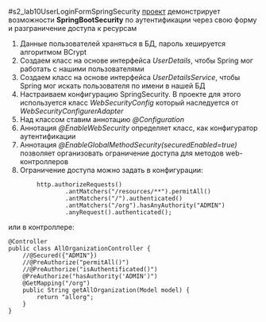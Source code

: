 #s2_lab10UserLoginFormSpringSecurity
[проект](https://github.com/ksenikeev/dis/tree/master/s2_lab10UserLoginFormSpringSecurity) 
демонстрирует возможности __SpringBootSecurity__
по аутентификации через свою форму и разграничение доступа к ресурсам

1. Данные пользователей храняться в БД, пароль хешируется алгоритмом BCrypt
2. Создаем класс на основе интерфейса *UserDetails*, чтобы Spring мог
 работать с нашими пользователями
3. Создаем класс на основе интерфейса *UserDetailsService*, чтобы Spring мог
 искать пользователя по имени в нашей БД
4. Настраиваем конфигурацию SpringSecurity. В проекте для этого используется 
класс *WebSecurityConfig* который наследуется от *WebSecurityConfigurerAdapter*
5. Над классом ставим аннотацию *@Configuration*
6. Аннотация *@EnableWebSecurity* определяет класс, как конфигуратор 
аутентификации
7. Аннотация *@EnableGlobalMethodSecurity(securedEnabled=true)* позволяет организовать
ограничение доступа для методов web-контроллеров
8. Ограничение доступа можно задать в конфигурации:
````
        http.authorizeRequests()
                .antMatchers("/resources/**").permitAll()
                .antMatchers("/").authenticated()
                .antMatchers("/org").hasAnyAuthority("ADMIN")
                .anyRequest().authenticated();
````
или в контроллере:
````
@Controller
public class AllOrganizationController {
    //@Secured({"ADMIN"})
    //@PreAuthorize("permitAll()")
    //@PreAuthorize("isAuthentificated()")
    @PreAuthorize("hasAuthority('ADMIN')")
    @GetMapping("/org")
    public String getAllOrganization(Model model) {
        return "allorg";
    }
}
````